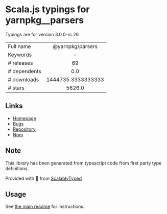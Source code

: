 
# Scala.js typings for yarnpkg__parsers

Typings are for version 3.0.0-rc.26



|                    |                 |
| ------------------ | :-------------: |
| Full name          | @yarnpkg/parsers |
| Keywords           | - |
| # releases         | 69 |
| # dependents       | 0.0 |
| # downloads        | 1444735.3333333333 |
| # stars            | 5626.0 |

## Links
- [Homepage](https://github.com/yarnpkg/berry#readme)
- [Bugs](https://github.com/yarnpkg/berry/issues)
- [Repository](https://github.com/yarnpkg/berry)
- [Npm](https://www.npmjs.com/package/%40yarnpkg%2Fparsers)
    


## Note
This library has been generated from typescript code from first party type definitions.

Provided with :purple_heart: from [ScalablyTyped](https://github.com/oyvindberg/ScalablyTyped)

## Usage
See [the main readme](../../readme.md) for instructions.


